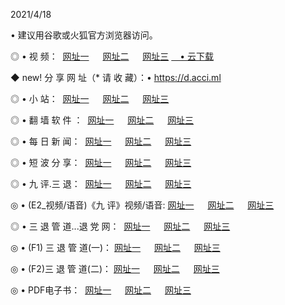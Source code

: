 <p>2021/4/18
<p>• 建议用谷歌或火狐官方浏览器访问。
<p>◎ • 视 频： 
<a href="http://pvv.hdfmradio.com/" target="_blank">网址一</a> 　 
<a href="http://ptx.hdfmradio.com/" target="_blank">网址二</a> 　 
<a href="http://ptx.hdfmradio.com/b.html" target="_blank">网址三</a>
<a href="https://yadi.sk/d/d0sUeAOpal3njw" target="_blank">　• 云下载 </a></p>
<p>◆ new! 分 享 网 址（* 请 收 藏）：• <a href="http://psa.hdfmradio.com/a.html">https://d.acci.ml</a></p>

<p>◎ • 小 站：  
<a href="http://pvv.hdfmradio.com/f.html" target="_blank">网址一</a> 　 
<a href="http://ptx.hdfmradio.com/h.html" target="_blank">网址二</a> 　 
<a href="http://ptx.hdfmradio.com/k/" target="_blank">网址三</a></p>
<p>◎ • 翻 墙 软 件 ：  
<a href="http://pvv.hdfmradio.com/ff/" target="_blank">网址一</a> 　 
<a href="http://ptx.hdfmradio.com/s/read/a1_nd.html" target="_blank">网址二</a> 　 
<a href="http://ptx.hdfmradio.com/ff/index.html" target="_blank">网址三</a></p>
<p>◎ • 每 日 新 闻：  
<a href="http://pvv.hdfmradio.com/day/" target="_blank">网址一</a> 　 
<a href="http://ptx.hdfmradio.com/day/" target="_blank">网址二</a> 　 
<a href="http://ptx.hdfmradio.com/day/index.html" target="_blank">网址三</a></p>
<p>◎ • 短 波 分 享：  
<a href="http://pvv.hdfmradio.com/h/" target="_blank">网址一</a> 　 
<a href="http://ptx.hdfmradio.com/h/" target="_blank">网址二</a> 　 
<a href="http://ptx.hdfmradio.com/h/index.html" target="_blank">网址三</a></p>
<p>◎ • 九 评.三 退：  
<a href="http://pvv.hdfmradio.com/t/" target="_blank">网址一</a> 　 
<a href="http://ptx.hdfmradio.com/v2/index.html" target="_blank">网址二</a> 　 
<a href="http://ptx.hdfmradio.com/tt/index.html" target="_blank">网址三</a> 　</p>
<p>◎ • (E2_视频/语音)《九 评》视频/语音: 
<a href="http://ptx.hdfmradio.com/7738.html" target="_blank">网址一</a> 　 
<a href="http://ptx.hdfmradio.com/7614.html" target="_blank">网址二</a> 　 
<a href="http://ptx.hdfmradio.com/7633.html" target="_blank">网址三</a></p>
<p>◎ • 三 退 管 道...退 党 网：  
<a href="http://pvv.hdfmradio.com/go/td1.html" target="_blank">网址一</a> 　 
<a href="http://ptx.hdfmradio.com/go/td2.html" target="_blank">网址二</a> 　 
<a href="http://ptx.hdfmradio.com/go/td3.html" target="_blank">网址三</a></p>
<p>◎ • (F1) 三 退 管 道(一)： 
<a href="http://pvv.hdfmradio.com/dd/" target="_blank">网址一</a> 　 
<a href="http://ptx.hdfmradio.com/s/read/a1_tdx.html" target="_blank">网址二</a> 　 
<a href="http://ptx.hdfmradio.com/dd/" target="_blank">网址三</a></p>
<p>◎ • (F2)三 退 管 道(二)： 
<a href="http://ptx.hdfmradio.com/d/" target="_blank">网址一</a> 　 
<a href="http://pvv.hdfmradio.com/d/index.html" target="_blank">网址二</a> 　 
<a href="http://ptx.hdfmradio.com/d/" target="_blank">网址三</a></p>
<p>◎ • PDF电子书：  
<a href="http://pvv.hdfmradio.com/p/" target="_blank">网址一</a> 　 
<a href="http://ptx.hdfmradio.com/p/index.html" target="_blank">网址二</a> 　 
<a href="http://ptx.hdfmradio.com/p/" target="_blank">网址三</a></p>
